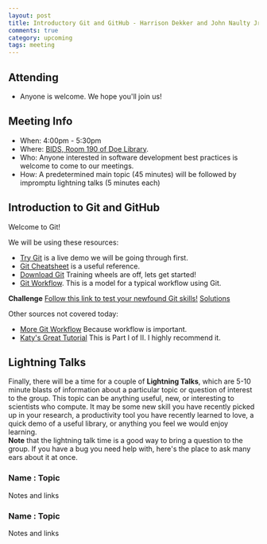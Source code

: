 ```yaml
---
layout: post
title: Introductory Git and GitHub - Harrison Dekker and John Naulty Jr.
comments: true
category: upcoming
tags: meeting
---
```


## Attending

- Anyone is welcome. We hope you'll join us!

## Meeting Info

- When: 4:00pm - 5:30pm
- Where: [BIDS, Room 190 of Doe Library](https://bids.berkeley.edu).
- Who: Anyone interested in software development best practices is welcome to come to our meetings.
- How: A predetermined main topic (45 minutes) will be followed by impromptu lightning talks (5 minutes each)

## Introduction to Git and GitHub

Welcome to Git!

We will be using these resources:

- [Try Git](https://try.github.io/levels/1/challenges/1) is a live demo we will be going through first.
- [Git Cheatsheet](https://training.github.com/kit/downloads/github-git-cheat-sheet.pdf) is a useful reference. 
- [Download Git](https://git-scm.com/download/) Training wheels are off, lets get started!
- [Git Workflow](https://guides.github.com/introduction/flow/index.html). This is a model for a typical workflow using Git.


**Challenge**
[Follow this link to test your newfound Git skills!](https://github.com/thehackerwithin/berkeley/blob/master/git/git-exercise.txt)
[Solutions](https://github.com/thehackerwithin/berkeley/blob/master/git/git-solution.md)


Other sources not covered today:

- [More Git Workflow](http://scottchacon.com/2011/08/31/github-flow.html) Because workflow is important.
- [Katy's Great Tutorial](https://github.com/thehackerwithin/berkeley/tree/master/git/partI) This is Part I of II. I highly recommend it.


## Lightning Talks

Finally, there will be a time for a couple of **Lightning Talks**, which are 
5-10 minute blasts of information about a particular topic or question of 
interest to the group.  This topic can be anything useful, new, or interesting 
to scientists who compute. It may be some new skill you have recently picked up 
in your research, a productivity tool you have recently learned to love, a 
quick demo of a useful library, or anything you feel we would enjoy learning.  
**Note** that the lightning talk time is a good way to bring a question to the 
group. If you have a bug you need help with, here's the place to ask many ears 
about it at once.  


### Name : Topic 

Notes and links

### Name : Topic

Notes and links
